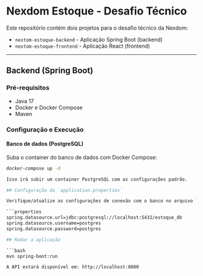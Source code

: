 # Nexdom Estoque - Desafio Técnico

Este repositório contém dois projetos para o desafio técnico da Nexdom:

- `nextom-estoque-backend` - Aplicação Spring Boot (backend)
- `nextom-estoque-frontend` - Aplicação React (frontend)

---

## Backend (Spring Boot)

### Pré-requisitos

- Java 17  
- Docker e Docker Compose  
- Maven  

### Configuração e Execução

#### Banco de dados (PostgreSQL)

Suba o container do banco de dados com Docker Compose:

```bash
docker-compose up -d

Isso irá subir um container PostgreSQL com as configurações padrão.

## Configuração do `application.properties`

Verifique/atualize as configurações de conexão com o banco no arquivo `src/main/resources/application.properties`:

```properties
spring.datasource.url=jdbc:postgresql://localhost:5432/estoque_db
spring.datasource.username=postgres
spring.datasource.password=postgres

## Rodar a aplicação

```bash
mvn spring-boot:run

A API estará disponível em: http://localhost:8080

